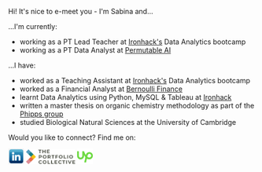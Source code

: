 Hi! It's nice to e-meet you - I'm Sabina and...

...I'm currently:  
- working as a PT Lead Teacher at [Ironhack's](https://github.com/ironhack) Data Analytics bootcamp
- working as a PT Data Analyst at [Permutable AI](https://permutable.ai/)

...I have:
- worked as a Teaching Assistant at [Ironhack's](https://github.com/ironhack) Data Analytics bootcamp
- worked as a Financial Analyst at [Bernoulli Finance](https://www.bernoullifinance.com/)
- learnt Data Analytics using Python, MySQL & Tableau at [Ironhack](https://github.com/ironhack) 
- written a master thesis on organic chemistry methodology as part of the [Phipps group](https://phippsgroup.wixsite.com/home/alumni)
- studied Biological Natural Sciences at the University of Cambridge

Would you like to connect? Find me on:

<a href="https://www.linkedin.com/in/sabinafirtala-data-analyst/"><img src="https://github.com/sabinagio/sabinagio/blob/main/social-media-logos/linkedin-square.png" width="32px" height=”32px”></a>
<a href="https://portfolio-collective.com/collective/the-collective-network/sabina_firtala/"><img src="social-media-logos/portfolio-collective.png" width="100px" height=”32px”></a>
<a href="https://www.upwork.com/freelancers/~01512f077786c6baa7"><img src="https://github.com/sabinagio/sabinagio/blob/main/social-media-logos/upwork.png" width="32px" height=”32px”></a>
